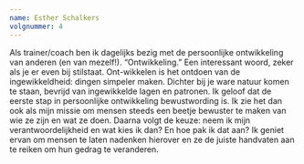 ```yaml
---
name: Esther Schalkers
volgnummer: 4
---
```

Als trainer/coach ben ik dagelijks bezig met de persoonlijke ontwikkeling van anderen (en van mezelf!). “Ontwikkeling.” Een interessant woord, zeker als je er even bij stilstaat. Ont-wikkelen is het ontdoen van de ingewikkeldheid: dingen simpeler maken. Dichter bij je ware natuur komen te staan, bevrijd van ingewikkelde lagen en patronen. Ik geloof dat de eerste stap in persoonlijke ontwikkeling bewustwording is. Ik zie het dan ook als mijn missie om mensen steeds een beetje bewuster te maken van wie ze zijn en wat ze doen. Daarna volgt de keuze: neem ik mijn verantwoordelijkheid en wat kies ik dan? En hoe pak ik dat aan? Ik geniet ervan om mensen te laten nadenken hierover en ze de juiste handvaten aan te reiken om hun gedrag te veranderen. 

